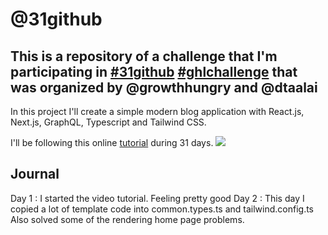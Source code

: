 # @31github

This is a repository of a challenge that I'm participating in [#31github](https://www.instagram.com/p/CzRBtg0IDyx/) [#ghlchallenge](https://www.instagram.com/p/CzRBtg0IDyx/)
that was organized by <strong> @growthhungry </strong> and <strong> @dtaalai </strong>
--------------------------------
In this project I'll create a simple modern blog application with React.js, Next.js, GraphQL, Typescript and Tailwind CSS.

I'll be following this online [tutorial](https://www.youtube.com/watch?v=986hztrfaSQ) during 31 days.
[<img src="https://www.nextplc.co.uk/~/media/Images/N/Next-PLC-V2/content-images/image-gallery/logos/next-black-v2-logo.jpg" style="max-width: 100%; height: auto;">
](https://nextjs.org/)


## Journal
Day 1 : I started the video tutorial. Feeling pretty good
Day 2 : This day I copied a lot of template code into common.types.ts and tailwind.config.ts 
<br/>
Also solved some of the rendering home page problems.